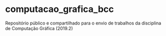 # computacao_grafica_bcc

Repositório público e compartilhado para o envio de trabalhos da disciplina de Computação Gráfica (2019.2)
